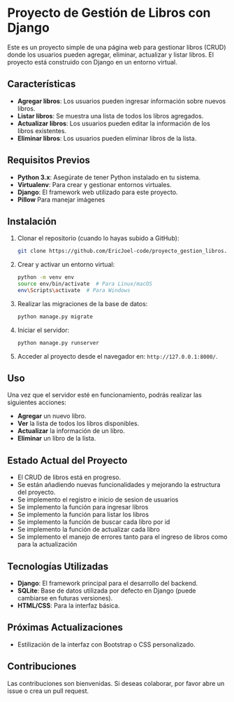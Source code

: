 # Proyecto de Gestión de Libros con Django

Este es un proyecto simple de una página web para gestionar libros (CRUD) donde los usuarios pueden agregar, eliminar, actualizar y listar libros. El proyecto está construido con Django en un entorno virtual.

## Características

- **Agregar libros**: Los usuarios pueden ingresar información sobre nuevos libros.
- **Listar libros**: Se muestra una lista de todos los libros agregados.
- **Actualizar libros**: Los usuarios pueden editar la información de los libros existentes.
- **Eliminar libros**: Los usuarios pueden eliminar libros de la lista.

## Requisitos Previos

- **Python 3.x**: Asegúrate de tener Python instalado en tu sistema.
- **Virtualenv**: Para crear y gestionar entornos virtuales.
- **Django**: El framework web utilizado para este proyecto.
- **Pillow** Para manejar imágenes

## Instalación

1. Clonar el repositorio (cuando lo hayas subido a GitHub):
    ```bash
    git clone https://github.com/EricJoel-code/proyecto_gestion_libros.git
    ```

2. Crear y activar un entorno virtual:
    ```bash
    python -m venv env
    source env/bin/activate  # Para Linux/macOS
    env\Scripts\activate  # Para Windows
    ```

3. Realizar las migraciones de la base de datos:
    ```bash
    python manage.py migrate
    ```

4. Iniciar el servidor:
    ```bash
    python manage.py runserver
    ```

5. Acceder al proyecto desde el navegador en: `http://127.0.0.1:8000/`.

## Uso

Una vez que el servidor esté en funcionamiento, podrás realizar las siguientes acciones:

- **Agregar** un nuevo libro.
- **Ver** la lista de todos los libros disponibles.
- **Actualizar** la información de un libro.
- **Eliminar** un libro de la lista.

## Estado Actual del Proyecto

- El CRUD de libros está en progreso.
- Se están añadiendo nuevas funcionalidades y mejorando la estructura del proyecto.
- Se implemento el registro e inicio de sesion de usuarios
- Se implemento la función para ingresar libros
- Se implemento la función para listar los libros
- Se implemento la función de buscar cada libro por id
- Se implemento la función de actualizar cada libro 
- Se implemento el manejo de errores tanto para el ingreso de libros como para la actualización

## Tecnologías Utilizadas

- **Django**: El framework principal para el desarrollo del backend.
- **SQLite**: Base de datos utilizada por defecto en Django (puede cambiarse en futuras versiones).
- **HTML/CSS**: Para la interfaz básica.

## Próximas Actualizaciones

- Estilización de la interfaz con Bootstrap o CSS personalizado.

## Contribuciones

Las contribuciones son bienvenidas. Si deseas colaborar, por favor abre un issue o crea un pull request.


